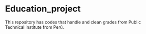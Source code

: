 # Education_project

This repository has codes that handle and clean grades from Public Technical institute from Perú. 
